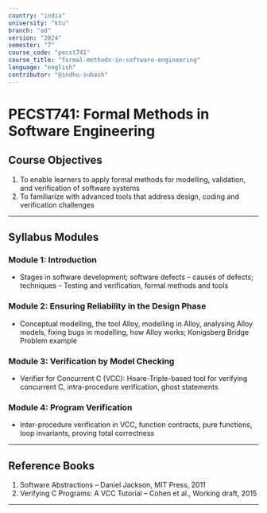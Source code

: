 ```yaml
---
country: "india"
university: "ktu"
branch: "ad"
version: "2024"
semester: "7"
course_code: "pecst741"
course_title: "formal-methods-in-software-engineering"
language: "english"
contributor: "@indhu-subash"
---
```


# PECST741: Formal Methods in Software Engineering  

## Course Objectives

1. To enable learners to apply formal methods for modelling, validation, and verification of software systems  
2. To familiarize with advanced tools that address design, coding and verification challenges  

---

## Syllabus Modules

### Module 1: Introduction
- Stages in software development; software defects – causes of defects; techniques – Testing and verification, formal methods and tools  

### Module 2: Ensuring Reliability in the Design Phase
- Conceptual modelling, the tool Alloy, modelling in Alloy, analysing Alloy models, fixing bugs in modelling, how Alloy works; Konigsberg Bridge Problem example  

### Module 3: Verification by Model Checking
- Verifier for Concurrent C (VCC): Hoare-Triple-based tool for verifying concurrent C, intra-procedure verification, ghost statements  

### Module 4: Program Verification
- Inter-procedure verification in VCC, function contracts, pure functions, loop invariants, proving total correctness  

---

## Reference Books

1. Software Abstractions – Daniel Jackson, MIT Press, 2011  
2. Verifying C Programs: A VCC Tutorial – Cohen et al., Working draft, 2015  

---
